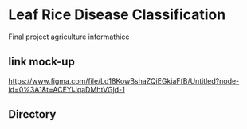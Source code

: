 # Leaf Rice Disease Classification
Final project agriculture informathicc

## link mock-up
https://www.figma.com/file/Ld18KowBshaZQiEGkiaFfB/Untitled?node-id=0%3A1&t=ACEYlJqaDMhtVGjd-1

## Directory
